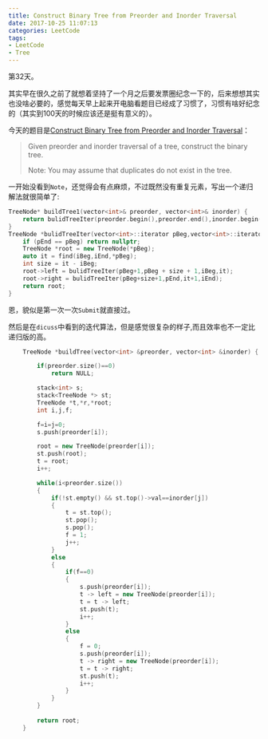```yaml
---
title: Construct Binary Tree from Preorder and Inorder Traversal
date: 2017-10-25 11:07:13
categories: LeetCode
tags:
- LeetCode
- Tree
---
```


第32天。

其实早在很久之前了就想着坚持了一个月之后要发票圈纪念一下的，后来想想其实也没啥必要的，感觉每天早上起来开电脑看题目已经成了习惯了，习惯有啥好纪念的（其实到100天的时候应该还是挺有意义的）。

今天的题目是[Construct Binary Tree from Preorder and Inorder Traversal](https://leetcode.com/problems/construct-binary-tree-from-preorder-and-inorder-traversal/description/)：

> Given preorder and inorder traversal of a tree, construct the binary tree.
>
> Note:
> You may assume that duplicates do not exist in the tree.

一开始没看到`Note`，还觉得会有点麻烦，不过既然没有重复元素，写出一个递归解法就很简单了:

```c++
TreeNode* buildTree1(vector<int>& preorder, vector<int>& inorder) {
    return bulidTreeIter(preorder.begin(),preorder.end(),inorder.begin(),inorder.end());
}
TreeNode *bulidTreeIter(vector<int>::iterator pBeg,vector<int>::iterator pEnd,vector<int>::iterator iBeg,vector<int>::iterator iEnd) {
    if (pEnd == pBeg) return nullptr;
    TreeNode *root = new TreeNode(*pBeg);
    auto it = find(iBeg,iEnd,*pBeg);
    int size = it - iBeg;
    root->left = bulidTreeIter(pBeg+1,pBeg + size + 1,iBeg,it);
    root->right = bulidTreeIter(pBeg+size+1,pEnd,it+1,iEnd);
    return root;
}
```

恩，貌似是第一次一次`Submit`就直接过。

然后是在`dicuss`中看到的迭代算法，但是感觉很复杂的样子,而且效率也不一定比递归版的高。

```c++
    TreeNode *buildTree(vector<int> &preorder, vector<int> &inorder) {

        if(preorder.size()==0)
            return NULL;

        stack<int> s;
        stack<TreeNode *> st;
        TreeNode *t,*r,*root;
        int i,j,f;

        f=i=j=0;
        s.push(preorder[i]);

        root = new TreeNode(preorder[i]);
        st.push(root);
        t = root;
        i++;

        while(i<preorder.size())
        {
            if(!st.empty() && st.top()->val==inorder[j])
            {
                t = st.top();
                st.pop();
                s.pop();
                f = 1;
                j++;
            }
            else
            {
                if(f==0)
                {
                    s.push(preorder[i]);
                    t -> left = new TreeNode(preorder[i]);
                    t = t -> left;
                    st.push(t);
                    i++;
                }
                else 
                {
                    f = 0;
                    s.push(preorder[i]);
                    t -> right = new TreeNode(preorder[i]);
                    t = t -> right;
                    st.push(t);
                    i++;
                }
            }
        }
        
        return root;
    }
```